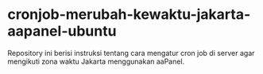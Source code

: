 # cronjob-merubah-kewaktu-jakarta-aapanel-ubuntu
Repository ini berisi instruksi tentang cara mengatur cron job di server agar mengikuti zona waktu Jakarta menggunakan aaPanel.
